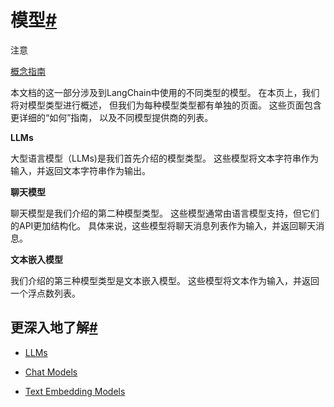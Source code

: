 

模型[#](#models "到这个标题的永久链接")
===========================

注意

[概念指南](https://docs.langchain.com/docs/components/models)

本文档的这一部分涉及到LangChain中使用的不同类型的模型。
在本页上，我们将对模型类型进行概述，
但我们为每种模型类型都有单独的页面。
这些页面包含更详细的“如何”指南，
以及不同模型提供商的列表。

**LLMs**

大型语言模型（LLMs)是我们首先介绍的模型类型。
这些模型将文本字符串作为输入，并返回文本字符串作为输出。

**聊天模型**

聊天模型是我们介绍的第二种模型类型。
这些模型通常由语言模型支持，但它们的API更加结构化。
具体来说，这些模型将聊天消息列表作为输入，并返回聊天消息。

**文本嵌入模型**

我们介绍的第三种模型类型是文本嵌入模型。
这些模型将文本作为输入，并返回一个浮点数列表。

更深入地了解[#](#go-deeper "到这个标题的永久链接")
----------------------------------

* [LLMs](models/llms.html)

* [Chat Models](models/chat.html)

* [Text Embedding Models](models/text_embedding.html)

